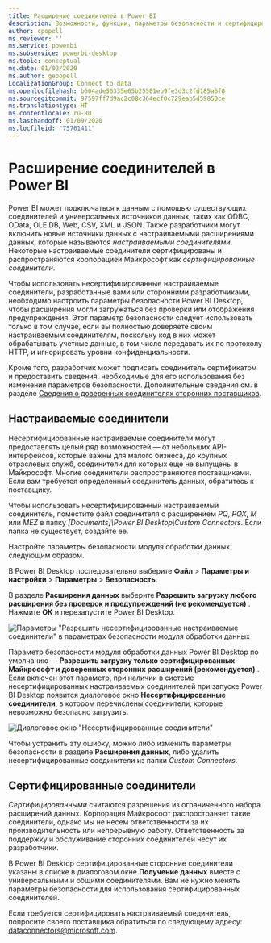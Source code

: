 ```yaml
---
title: Расширение соединителей в Power BI
description: Возможности, функции, параметры безопасности и сертифицированные соединители для расширения соединителей
author: cpopell
ms.reviewer: ''
ms.service: powerbi
ms.subservice: powerbi-desktop
ms.topic: conceptual
ms.date: 01/02/2020
ms.author: gepopell
LocalizationGroup: Connect to data
ms.openlocfilehash: b604ade56335e65b25501eb9fe3d3c2fd185a6f0
ms.sourcegitcommit: 97597ff7d9ac2c08c364ecf0c729eab5d59850ce
ms.translationtype: HT
ms.contentlocale: ru-RU
ms.lasthandoff: 01/09/2020
ms.locfileid: "75761411"
---
```

# <a name="connector-extensibility-in-power-bi"></a>Расширение соединителей в Power BI

Power BI может подключаться к данным с помощью существующих соединителей и универсальных источников данных, таких как ODBC, OData, OLE DB, Web, CSV, XML и JSON. Также разработчики могут включить новые источники данных с настраиваемыми расширениями данных, которые называются *настраиваемыми соединителями*. Некоторые настраиваемые соединители сертифицированы и распространяются корпорацией Майкрософт как *сертифицированные соединители*.

Чтобы использовать несертифицированные настраиваемые соединители, разработанные вами или сторонними разработчиками, необходимо настроить параметры безопасности Power BI Desktop, чтобы расширения могли загружаться без проверки или отображения предупреждения. Этот параметр безопасности следует использовать только в том случае, если вы полностью доверяете своим настраиваемым соединителям, поскольку код в них может обрабатывать учетные данные, в том числе передавать их по протоколу HTTP, и игнорировать уровни конфиденциальности.

Кроме того, разработчик может подписать соединитель сертификатом и предоставить сведения, необходимые для его использования без изменения параметров безопасности. Дополнительные сведения см. в разделе [Сведения о доверенных соединителях сторонних поставщиков](desktop-trusted-third-party-connectors.md).

## <a name="custom-connectors"></a>Настраиваемые соединители

Несертифицированные настраиваемые соединители могут предоставлять целый ряд возможностей — от небольших API-интерфейсов, которые важны для малого бизнеса, до крупных отраслевых служб, соединители для которых еще не выпущены в Майкрософт. Многие соединители распространяются поставщиками. Если вам требуется определенный соединитель данных, обратитесь к поставщику. 

Чтобы использовать несертифицированный настраиваемый соединитель, поместите файл соединителя с расширением *PQ*, *PQX*, *M* или *MEZ* в папку *\[Documents]\\Power BI Desktop\\Custom Connectors*. Если папка не существует, создайте ее.

Настройте параметры безопасности модуля обработки данных следующим образом.

В Power BI Desktop последовательно выберите **Файл**  >  **Параметры и настройки**  >  **Параметры**  >  **Безопасность**.

В разделе **Расширения данных** выберите **Разрешить загрузку любого расширения без проверок и предупреждений (не рекомендуется)** . Нажмите **ОК** и перезапустите Power BI Desktop. 

![Параметры "Разрешить несертифицированные настраиваемые соединители" в параметрах безопасности модуля обработки данных](media/desktop-connector-extensibility/data-extension-security-1.png)

Параметр безопасности модуля обработки данных Power BI Desktop по умолчанию — **Разрешить загрузку только сертифицированных Майкрософт и доверенных сторонних расширений (рекомендуется)** . Если включен этот параметр, при наличии в системе несертифицированных настраиваемых соединителей при запуске Power BI Desktop появится диалоговое окно **Несертифицированные соединители**, в котором перечислены соединители, которые невозможно безопасно загрузить.

![Диалоговое окно "Несертифицированные соединители"](media/desktop-connector-extensibility/data-extension-security-2.png)

Чтобы устранить эту ошибку, можно либо изменить параметры безопасности в разделе **Расширения данных**, либо удалить несертифицированные соединители из папки *Custom Connectors*.

## <a name="certified-connectors"></a>Сертифицированные соединители

*Сертифицированными* считаются разрешения из ограниченного набора расширений данных. Корпорация Майкрософт распространяет такие соединители, однако мы не несем ответственности за их производительность или непрерывную работу. Ответственность за поддержку и обслуживание сторонних соединителей несут их разработчики. 

В Power BI Desktop сертифицированные сторонние соединители указаны в списке в диалоговом окне **Получение данных** вместе с универсальными и общими соединителями. Вам не нужно менять параметры безопасности для использования сертифицированных соединителей.

Если требуется сертифицировать настраиваемый соединитель, попросите своего поставщика обратиться по следующему адресу: dataconnectors@microsoft.com.

